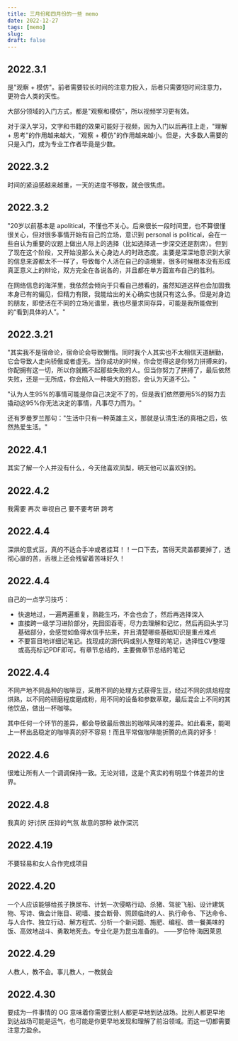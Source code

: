 ```yaml
---
title: 三月份和四月份的一些 memo
date: 2022-12-27
tags: [memo]
slug: 
draft: false
---
```


## 2022.3.1

是"观察 + 模仿"。前者需要较长时间的注意力投入，后者只需要短时间注意力，更符合人类的天性。

大部分领域的入门方式，都是"观察和模仿"，所以视频学习更有效。

对于深入学习，文字和书籍的效果可能好于视频，因为入门以后再往上走，"理解 + 思考"的作用越来越大，"观察 + 模仿"的作用越来越小。但是，大多数人需要的只是入门，成为专业工作者毕竟是少数。

## 2022.3.2

时间的紧迫感越来越重，一天的进度不够数，就会很焦虑。

## 2022.3.2

"20岁以前基本是 apolitical，不懂也不关心。后来很长一段时间里，也不算很懂很关心，但对很多事情开始有自己的立场，意识到 personal is political，会在一些自认为重要的议题上做出人际上的选择（比如选择进一步深交还是割席）。但到了现在这个阶段，又开始没那么关心身边人的时政态度。主要是深深地意识到大家的信息来源都太不一样了，导致每个人活在自己的语境里，很多时候根本没有形成真正意义上的辩论，双方完全在各说各的，并且都在单方面宣布自己的胜利。

在网络信息的海洋里，我依然会倾向于只看自己想看的，虽然知道这样也会加固我本身已有的偏见，但精力有限，我能给出的关心确实也就只有这么多。但是对身边的朋友，即使活在不同的立场光谱里，我也尽量求同存异，可能是我所能做到的“看到具体的人”。"

## 2022.3.21

"其实我不是宿命论，宿命论会导致懒惰。同时我个人其实也不太相信天道酬勤，它会导致人走向骄傲或者虚无。当你成功的时候，你会觉得这是你努力拼搏来的，你配拥有这一切，所以你就瞧不起那些失败的人。但当你努力了拼搏了，最后依然失败，还是一无所成，你会陷入一种极大的抱怨，会认为天道不公。"

"认为人生95%的事情可能是你自己决定不了的，但是我们依然要用5%的努力去撬动这95%你无法决定的事情，凡事尽力而为。"

还有罗曼罗兰那句："生活中只有一种英雄主义，那就是认清生活的真相之后，依然热爱生活。"

## 2022.4.1

其实了解一个人并没有什么，今天他喜欢凤梨，明天他可以喜欢别的。

## 2022.4.2

我需要 再次 审视自己 要不要考研 跨考

## 2022.4.4

深烘的意式豆，真的不适合手冲或者挂耳！！一口下去，苦得天灵盖都要掉了，透彻心扉的苦，舌根上还会残留着苦味好久！

## 2022.4.4

自己的一点学习技巧：

- 快速地过，一遍两遍重复，熟能生巧，不会也会了，然后再选择深入 
- 直接跨一级学习进阶部分，先囫囵吞枣，尽力去理解和记忆，然后再回头学习基础部分，会感觉如鱼得水信手拈来，并且清楚哪些基础知识是重点难点 
- 不要盲目地详细记笔记。找现成的源代码或别人整理的笔记，选择性CV整理或高亮标记PDF即可。有章节总结的，主要做章节总结的笔记

## 2022.4.4

不同产地不同品种的咖啡豆，采用不同的处理方式获得生豆，经过不同的烘焙程度烘熟，以不同的研磨程度磨成粉，用不同的设备和参数萃取，最后混合上不同的其他饮品，做出一杯咖啡。

其中任何一个环节的差异，都会导致最后做出的咖啡风味的差异。如此看来，能喝上一杯出品稳定的咖啡真的好不容易！而且平常做咖啡能折腾的点真的好多！

## 2022.4.6

很难让所有人一个调调保持一致。无论对错，这是个真实的有明显个体差异的世界。

## 2022.4.8

我真的 好讨厌 压抑的气氛 故意的那种 故作深沉

## 2022.4.19

不要轻易和女人合作完成项目

## 2022.4.20

一个人应该能够给孩子换尿布、计划一次侵略行动、杀猪、驾驶飞船、设计建筑物、写诗、做会计账目、砌墙、接合断骨、照顾临终的人、执行命令、下达命令、与人合作、独立行动、解方程式、分析一个新问题、施肥、编程、做一餐美味的饭、高效地战斗、勇敢地死去。专业化是为昆虫准备的。 ——罗伯特·海因莱恩

## 2022.4.29

人教人，教不会。事儿教人，一教就会

## 2022.4.30

要成为一件事情的 OG 意味着你需要比别人都更早地到达战场。比别人都更早地到达战场可能是运气，也可能是你更早地发现和理解了前沿领域。而这一切都需要注意力盈余。